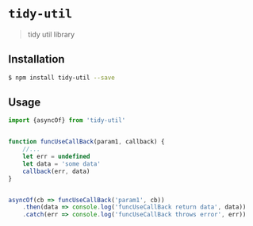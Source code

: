 # `tidy-util`

> tidy util library

## Installation
```bash
$ npm install tidy-util --save
```

## Usage

```javascript
import {asyncOf} from 'tidy-util'


function funcUseCallBack(param1, callback) {
    //...
    let err = undefined
    let data = 'some data'
    callback(err, data)
}


asyncOf(cb => funcUseCallBack('param1', cb))
    .then(data => console.log('funcUseCallBack return data', data))
    .catch(err => console.log('funcUseCallBack throws error', err))
    
```

